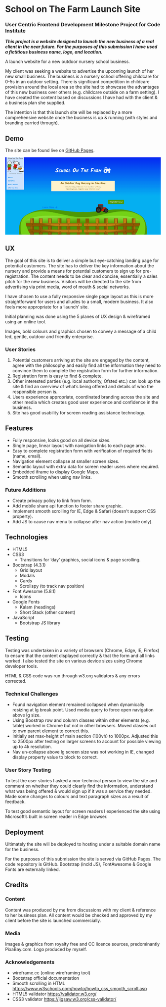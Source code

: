 # School on The Farm Launch Site
### User Centric Frontend Development Milestone Project for Code Institute
**_This project is a website designed to launch the new business of a real client in the near future. For the purposes of this submission I have used a fictitious business name, logo, and location._**

A launch website for a new outdoor nursery school business.

My client was seeking a website to advertise the upcoming launch of her new small business. The business is a nursery school offering childcare for 0-5s in an outdoor setting. There is significant competition in childcare provision around the local area so the site had to showcase the advantages of this new business over others (e.g. childcare outside on a farm setting). I have created the content based on discussions I have had with the client & a business plan she supplied.

The intention is that this launch site will be replaced by a more comprehensive website once the business is up & running (with styles and branding carried through).
## Demo
The site can be found live on [GitHub Pages](https://davebland.github.io/school-on-the-farm/).

![Screenshot](assets/images/ReadmeAnimation.gif)

## UX
The goal of this site is to deliver a simple but eye-catching landing page for potential customers. The site has to deliver the key information about the nursery and provide a means for potential customers to sign up for pre-registration. The content needs to be clear and concise, essentially a sales pitch for the new business. Visitors will be directed to the site from advertising via print media, word of mouth & social networks.

I have chosen to use a fully responsive single page layout as this is more straightforward for users and alludes to a small, modern business. It also feels more appropriate for a ‘launch’ site.

Initial planning was done using the 5 planes of UX design & wireframed using an online tool.

Images, bold colours and graphics chosen to convey a message of a child led, gentle, outdoor and friendly enterprise.
### User Stories
1. Potential customers arriving at the site are engaged by the content, agree with the philosophy and easily find all the information they need to convince them to complete the registration form for further information.
2. Registration form is easy to find & complete.
3. Other interested parties (e.g. local authority, Ofsted etc.) can look up the site & find an overview of what’s being offered and details of who the responsible person is.
4. Users experience appropriate, coordinated branding across the site and other media which creates good user experience and confidence in the business.
5. Site has good usability for screen reading assistance technology.
## Features
- Fully responsive, looks good on all device sizes.
- Single page, linear layout with navigation links to each page area.
- Easy to complete registration form with verification of required fields (name, email).
- Navigation element collapse at smaller screen sizes.
- Semantic layout with extra data for screen reader users where required.
- Embedded iframe to display Google Maps.
- Smooth scrolling when using nav links.
### Future Additions
- Create privacy policy to link from form.
- Add mobile share api function to footer share graphic.
- Implement smooth scrolling for IE, Edge & Safari (doesn't support CSS property).
- Add JS to cause nav menu to collapse after nav action (mobile only).
## Technologies
- HTML5
- CSS3
    - Transitions for ‘day’ graphics, social icons & page scrolling.
- Bootstrap (4.3.1)
	- Grid layout
	- Modals
	- Cards
	- Scrollspy (to track nav position)
- Font Awesome (5.8.1)
	- Icons
- Google Fonts
	- Kalam (headings)
	- Short Stack (other content)
- JavaScript
	- Bootstrap JS library
## Testing
Testing was undertaken in a variety of browsers (Chrome, Edge, IE, Firefox) to ensure that the content displayed correctly & that the form and all links worked. I also tested the site on various device sizes using Chrome developer tools.

HTML & CSS code was run through w3.org validators & any errors corrected.
### Technical Challenges
- Found navigation element remained collapsed when dynamically resizing at lg break point. Used media query to force open navigation above lg size.
- Using Boostrap row and column classes within other elements (e.g. table) worked in Chrome but not in other browsers. Moved classes out to own parent element to correct this.
- Initially set max-height of main section (100vh) to 1000px. Adjusted this to 2500px after testing on larger screens to account for possible viewing up to 4k resolution.
- Nav un-collapse above lg screen size was not working in IE, changed display property value to block to correct.
### User Story Testing
To test the user stories I asked a non-technical person to view the site and comment on whether they could clearly find the information, understand what was being offered & would sign up if it was a service they needed. Made some changes to colours and text paragraph sizes as a result of feedback.

To test good semantic layout for screen readers I experienced the site using Microsoft’s built in screen reader in Edge browser.
## Deployment
Ultimately the site will be deployed to hosting under a suitable domain name for the business.

For the purposes of this submission the site is served via GitHub Pages. The code repository is GitHub. Bootstrap (incld JS), FontAwesome & Google Fonts are externally linked.
## Credits
### Content
Content was produced by me from discussions with my client & reference to her business plan. All content would be checked and approved by my client before the site is launched commercially.
### Media
Images & graphics from royalty free and CC licence sources, predominantly PixaBay.com. Logo produced by myself.
### Acknowledgements
- wireframe.cc (online wireframing tool)
- Bootstrap official documentation
- Smooth scrolling in HTML https://www.w3schools.com/howto/howto_css_smooth_scroll.asp
- HTML5 validator https://validator.w3.org/
- CSS3 validator https://jigsaw.w3.org/css-validator/